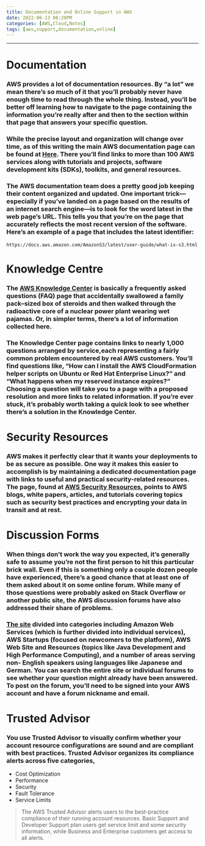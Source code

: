 ```yaml
---
title: Documentation and Online Support in AWS
date: 2022-06-13 06:29PM
categories: [AWS,Cloud,Notes]
tags: [aws,support,documentation,online]
---
```

***

# **Documentation**
### AWS provides a lot of documentation resources. By “a lot” we mean there’s so much of it that you’ll probably never have enough time to read through the whole thing. Instead, you’ll be better off learning how to navigate to the page containing the information you’re really after and then to the section within that page that answers your specific question.

### While the precise layout and organization will change over time, as of this writing the main AWS documentation page can be found at [Here](https://docs.aws.amazon.com). There you’ll find links to more than 100 AWS services along with tutorials and projects, software development kits (SDKs), toolkits, and general resources.

### The AWS documentation team does a pretty good job keeping their content organized and updated. One important trick—especially if you’ve landed on a page based on the results of an internet search engine—is to look for the word latest in the web page’s URL. This tells you that you’re on the page that accurately reflects the most recent version of the software. Here’s an example of a page that includes the latest identifier:
 ```https://docs.aws.amazon.com/AmazonS3/latest/user-guide/what-is-s3.html```

# **Knowledge Centre**
### The [AWS Knowledge Center](https://aws.amazon.com/premiumsupport/knowledge-center) is basically a frequently asked questions (FAQ) page that accidentally swallowed a family pack–sized box of steroids and then walked through the radioactive core of a nuclear power plant wearing wet pajamas. Or, in simpler terms, there’s a lot of information collected here.

### The Knowledge Center page contains links to nearly 1,000 questions arranged by service,each representing a fairly common problem encountered by real AWS customers. You’ll find questions like, “How can I install the AWS CloudFormation helper scripts on Ubuntu or Red Hat Enterprise Linux?” and “What happens when my reserved instance expires?” Choosing a question will take you to a page with a proposed resolution and more links to related information. If you’re ever stuck, it’s probably worth taking a quick look to see whether there’s a solution in the Knowledge Center.

# **Security Resources**
### AWS makes it perfectly clear that it wants your deployments to be as secure as possible. One way it makes this easier to accomplish is by maintaining a dedicated documentation page with links to useful and practical security-related resources. The page, found at [AWS Security Resources](https://aws.amazon.com/security/security-resources), points to AWS blogs, white papers, articles, and tutorials covering topics such as security best practices and encrypting your data in transit and at rest.

# **Discussion Forms**
### When things don’t work the way you expected, it’s generally safe to assume you’re not the first person to hit this particular brick wall. Even if this is something only a couple dozen people have experienced, there’s a good chance that at least one of them asked about it on some online forum. While many of those questions were probably asked on Stack Overflow or another public site, the AWS discussion forums have also addressed their share of problems.

### [The site](https://forums.aws.amazon.com—is) divided into categories including Amazon Web Services (which is further divided into individual services), AWS Startups (focused on newcomers to the platform), AWS Web Site and Resources (topics like Java Development and High Performance Computing), and a number of areas serving non- English speakers using languages like Japanese and German. You can search the entire site or individual forums to see whether your question might already have been answered. To post on the forum, you’ll need to be signed into your AWS account and have a forum nickname and email.

# **Trusted Advisor**
### You use Trusted Advisor to visually confirm whether your account resource configurations are sound and are compliant with best practices. Trusted Advisor organizes its compliance alerts across five categories,

* Cost Optimization
* Performance
* Security
* Fault Tolerance
* Service Limits

>The AWS Trusted Advisor alerts users to the best-practice compliance of their running account resources. Basic Support and Developer Support plan users get service limit and some security information, while Business and Enterprise customers get access to all alerts.